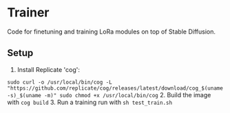 # Trainer

Code for finetuning and training LoRa modules on top of Stable Diffusion.

## Setup

1. Install Replicate 'cog':

``
sudo curl -o /usr/local/bin/cog -L "https://github.com/replicate/cog/releases/latest/download/cog_$(uname -s)_$(uname -m)"
sudo chmod +x /usr/local/bin/cog
``
2. Build the image with `cog build`
3. Run a training run with `sh test_train.sh`
